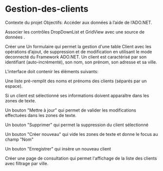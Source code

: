 # Gestion-des-clients

Contexte du projet
Objectifs: Accéder aux données à l’aide de l’ADO.NET.

Associer les contrôles DropDownList et GridView avec une source de données .

Créer une Un formulaire qui permet la gestion d'une table Client avec les opérations d’ajout, de suppression et de modification en utilisant le mode deconnecté du Framework ADO.NET.
Un client est caractérisé par son identifiant (auto-incrémenté), son nom, son prénom, son adresse et sa ville.

L'interface doit contenir les éléments suivants:

Une liste pré-remplit des noms et prénoms des clients (séparés par un espace).

Si un client est sélectionné ses informations doivent apparaître dans les zones de texte.

Un bouton "Mettre à jour" qui permet de valider les modifications effectuées dans les zones de texte.

Un bouton "Supprimer" qui permet la suppression du client sélectionné

Un bouton "Créer nouveau" qui vide les zones de texte et donne le focus au champ "Nom"

Un bouton "Enregistrer" qui insère un nouveau client

Créer une page de consultation qui permet l'affichage de la liste des clients avec filtrage par ville.
